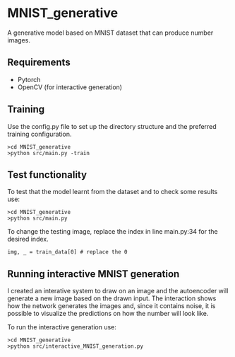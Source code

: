 # MNIST_generative
A generative model based on MNIST dataset that can produce number images.

## Requirements
* Pytorch
* OpenCV (for interactive generation)

## Training
Use the config.py file to set up the directory structure and the preferred training configuration.

    >cd MNIST_generative
    >python src/main.py -train

## Test functionality
To test that the model learnt from the dataset and to check some results use:

    >cd MNIST_generative
    >python src/main.py

To change the testing image, replace the index in line main.py:34 for the desired index.

    img, _ = train_data[0] # replace the 0

## Running interactive MNIST generation
I created an interative system to draw on an image and the autoencoder will generate a new image based on the drawn input. The interaction shows how the network generates the images and, since it contains noise, it is possible to visualize the predictions on how the number will look like.

To run the interactive generation use:

    >cd MNIST_generative
    >python src/interactive_MNIST_generation.py